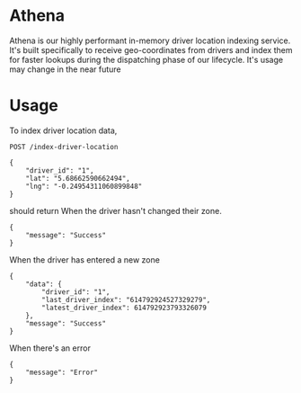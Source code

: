# Athena

Athena is our highly performant in-memory driver location indexing service. 
It's built specifically to receive geo-coordinates from drivers and index them for faster lookups during the dispatching phase of our lifecycle.
It's usage may change in the near future

# Usage

To index driver location data,

`POST /index-driver-location`

```
{
    "driver_id": "1",
    "lat": "5.68662590662494",
    "lng": "-0.24954311060899848"
}
```

should return 
When the driver hasn't changed their zone.

```
{
    "message": "Success"
}
```

When the driver has entered a new zone
```
{
    "data": {
        "driver_id": "1",
        "last_driver_index": "614792924527329279",
        "latest_driver_index": 614792923793326079
    },
    "message": "Success"
}
```
When there's an error
```
{
    "message": "Error"
}
```
